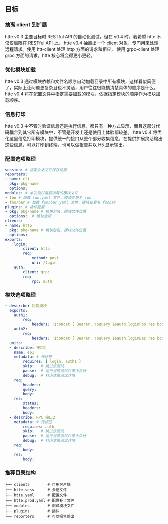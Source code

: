 ## 目标

### 抽离 client 到扩展
htte v0.3 主要目标时 RESTful API 的自动化测试，但在 v0.4 时，我希望 htte 不仅仅局限在 RESTful API 上。
htte v0.4 抽离出一个 client 对象，专门用来处理远程请求。使用 htt-client 处理 http 方面的请求和相应， 使用 grpc-client 处理 grpc 方面的请求。htte 核心将变得更小更轻。

### 优化模块加载
htte v0.3 通过模块依赖和文件名顺序自动加载目录中所有模块，这样看似简便了，实际上让问题更复杂且也不灵活，用户往往很能搞清楚具体的顺序是什么。
htte v0.4 将在配置文件中指定需要加载的模块，依据指定模块的顺序作为模块加载顺序。

### 信息打印
htte v0.3 中不管时验证信息还是执行信息，都只有一种方式显示，而且这部分代码耦合到其它所有模块中，不管是开发上还是使用上体验都较差。
htte v0.4 将优化这里信息打印模块，提供统一的接口从更个部分收集信息，在提供扩展灵活输出这些信息，可以打印到终端，也可以做报告并以 H5 显示输出。

### 配置选项整理
```yaml
session: # 指定会话文件保存位置
reporters:
- name: cli
  pkg: pkg-name
  options:
modules: # 本次测试需要加载的模块文件
- foo # 加载 foo.yaml 文件，模块变量名 foo
- foo/bar # 加载 foo/bar.yaml 文件，模块变量名 foobar
plugins: # 插件配置
- pkg: pkg-name # 模块包名，模块文件位置
  options:  # 模块选项
clients:
- name: http 
  pkg: pkg-name # 模块包名，模块文件位置
  options:
exports:
    login:
        client: http
        req:
            method: post
            uri: /login
    auth:
        client: grpc
        req:
            rpc: auth
```

### 模块选项整理
```yaml
- describe: 功能模块
  exports:
    auth1:
        req:
            headers: !$concat [ Bearer, !$query $$auth.loginFoo.res.body.token ]
    auth2:
        req:
            headers: !$concat [ Bearer, !$query $$auth.loginBaz.res.body.token ]
  units:
  - describe: 接口1
    name: ep1
    metadata: # 元标签
        requires: [ login, auth1 ]
        skip:   # 跳过该测试
        pause:  # 运行当前测试后停止执行
        debug:  # 打印本条测试详情
    req:
        headers:
        query:
        body:
    res:
        status:
        headers:
        body:
  - describe: RPC 接口2
    metadata: # 元标签
        requires: auth
        skip:   # 跳过该测试
        pause:  # 运行当前测试后停止执行
        debug:  # 打印本条测试详情
    req:
        body:
    res:
        body:
```

### 推荐目录结构
```
├── clients        # 可用客户端
├── htte.sess      # 会话文件
├── htte.yaml      # 配置文件
├── htte.prod.yaml # 配置补丁文件
├── modules        # 测试模块文件
├── plugins        # 插件
└── reporters      # 可以报告输出
```